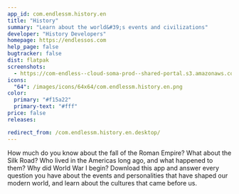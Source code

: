 ```yaml
---
app_id: com.endlessm.history.en
title: "History"
summary: "Learn about the world&#39;s events and civilizations"
developer: "History Developers"
homepage: https://endlessos.com
help_page: false
bugtracker: false
dist: flatpak
screenshots:
  - https://com-endless--cloud-soma-prod--shared-portal.s3.amazonaws.com/apps.271.screenshots.4ecfe199-660b-4758-b030-28cfbff6d4e0_201810231938283030.png
icons:
  "64": /images/icons/64x64/com.endlessm.history.en.png
color:
  primary: "#f15a22"
  primary-text: "#fff"
price: false
releases:

redirect_from: /com.endlessm.history.en.desktop/
---
```


<p>How much do you know about the fall of the Roman Empire? What about the Silk Road? Who lived in the Americas long ago, and what happened to them? Why did World War I begin? Download this app and answer every question you have about the events and personalities that have shaped our modern world, and learn about the cultures that came before us.</p>